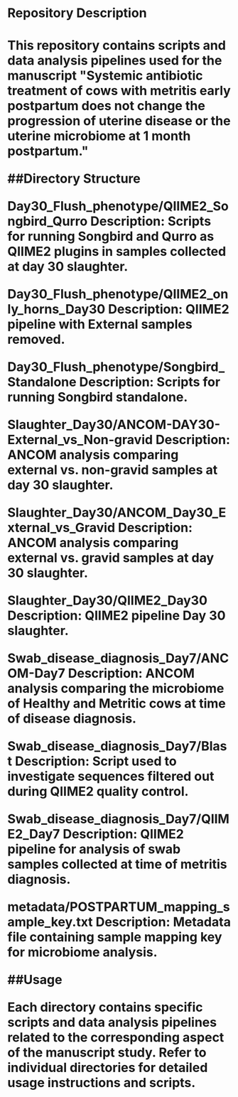 <h1>Repository Description<h1>

This repository contains scripts and data analysis pipelines used for the manuscript "Systemic antibiotic treatment of cows with metritis early postpartum does not change the progression of uterine disease or the uterine microbiome at 1 month postpartum."

##Directory Structure

Day30_Flush_phenotype/QIIME2_Songbird_Qurro
Description: Scripts for running Songbird and Qurro as QIIME2 plugins in samples collected at day 30 slaughter.

Day30_Flush_phenotype/QIIME2_only_horns_Day30
Description: QIIME2 pipeline with External samples removed.

Day30_Flush_phenotype/Songbird_Standalone
Description: Scripts for running Songbird standalone.

Slaughter_Day30/ANCOM-DAY30-External_vs_Non-gravid
Description: ANCOM analysis comparing external vs. non-gravid samples at day 30 slaughter.

Slaughter_Day30/ANCOM_Day30_External_vs_Gravid
Description: ANCOM analysis comparing external vs. gravid samples at day 30 slaughter.

Slaughter_Day30/QIIME2_Day30
Description: QIIME2 pipeline Day 30 slaughter.

Swab_disease_diagnosis_Day7/ANCOM-Day7
Description: ANCOM analysis comparing the microbiome of Healthy and Metritic cows at time of disease diagnosis.

Swab_disease_diagnosis_Day7/Blast
Description: Script used to investigate sequences filtered out during QIIME2 quality control.

Swab_disease_diagnosis_Day7/QIIME2_Day7
Description: QIIME2 pipeline for analysis of swab samples collected at time of metritis diagnosis.

metadata/POSTPARTUM_mapping_sample_key.txt
Description: Metadata file containing sample mapping key for microbiome analysis.

##Usage

Each directory contains specific scripts and data analysis pipelines related to the corresponding aspect of the manuscript study. Refer to individual directories for detailed usage instructions and scripts.

